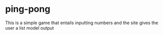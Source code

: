 # ping-pong
This is a simple game that entails inputting numbers and the site gives the user a list model output 
